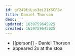 ```yaml
---
id: gY249tiLus3ei21XSCF6v
title: Daniel Thorson
desc: ''
updated: 1639759645925
created: 1639759645925
---
```



- [[person]] - Daniel Thorson
- appeared 2x at the stoa
